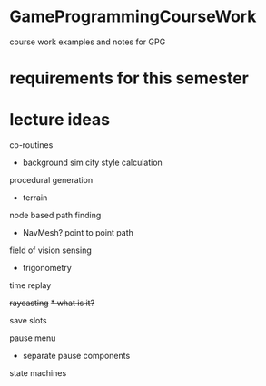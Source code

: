 # GameProgrammingCourseWork
course work examples and notes for GPG

# requirements for this semester

# lecture ideas

co-routines
  * background sim city style calculation
  
procedural generation
  * terrain
  
node based path finding
  * NavMesh? point to point path
  
field of vision sensing
  * trigonometry
  
time replay

~~raycasting~~
  ~~* what is it?~~
  
save slots

pause menu
  * separate pause components

state machines
